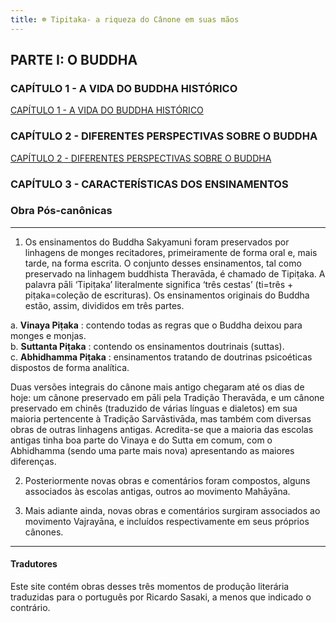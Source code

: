 ```yaml
---
title: ☸ Tipitaka- a riqueza do Cânone em suas mãos
---
```

  


## PARTE I: O BUDDHA

### CAPÍTULO 1 - A VIDA DO BUDDHA HISTÓRICO
[CAPÍTULO 1 - A VIDA DO BUDDHA HISTÓRICO](CAPÍTULO%201%20-%20A%20VIDA%20DO%20BUDDHA%20HISTÓRICO.md)

### CAPÍTULO 2 - DIFERENTES PERSPECTIVAS SOBRE O BUDDHA
[CAPÍTULO 2 - DIFERENTES PERSPECTIVAS SOBRE O BUDDHA](CAPÍTULO%202%20-%20DIFERENTES%20PERSPECTIVAS%20SOBRE%20O%20BUDDHA.md)

### CAPÍTULO 3 - CARACTERÍSTICAS DOS ENSINAMENTOS


### Obra Pós-canônicas


---

1. Os ensinamentos do Buddha Sakyamuni foram preservados por linhagens de monges recitadores, primeiramente de forma oral e, mais tarde, na forma escrita. O conjunto desses ensinamentos, tal como preservado na linhagem buddhista Theravāda, é chamado de Tipiṭaka. A palavra pāli ‘Tipiṭaka’ literalmente significa ‘três cestas’ (ti=três + piṭaka=coleção de escrituras). Os ensinamentos originais do Buddha estão, assim, divididos em três partes.

a. **Vinaya Piṭaka** : contendo todas as regras que o Buddha deixou para monges e monjas.  
b. **Suttanta Piṭaka** : contendo os ensinamentos doutrinais (suttas).  
c. **Abhidhamma Piṭaka** : ensinamentos tratando de doutrinas psicoéticas dispostos de forma analítica.

Duas versões integrais do cânone mais antigo chegaram até os dias de hoje: um cânone preservado em pāli pela Tradição Theravāda, e um cânone preservado em chinês (traduzido de várias línguas e dialetos) em sua maioria pertencente à Tradição Sarvāstivāda, mas também com diversas obras de outras linhagens antigas. Acredita-se que a maioria das escolas antigas tinha boa parte do Vinaya e do Sutta em comum, com o Abhidhamma (sendo uma parte mais nova) apresentando as maiores diferenças.

2. Posteriormente novas obras e comentários foram compostos, alguns associados às escolas antigas, outros ao movimento Mahāyāna.

3. Mais adiante ainda, novas obras e comentários surgiram associados ao movimento Vajrayāna, e incluídos respectivamente em seus próprios cânones.


---
#### Tradutores

Este site contém obras desses três momentos de produção literária traduzidas para o português por Ricardo Sasaki, a menos que indicado o contrário.